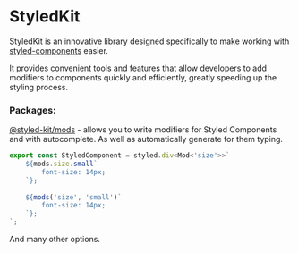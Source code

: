 # StyledKit

StyledKit is an innovative library designed specifically to make working with [styled-components](https://styled-components.com/) easier.

It provides convenient tools and features that allow developers to add modifiers to components quickly and efficiently,
greatly speeding up the styling process.

### Packages:

[@styled-kit/mods](libs/mods/README.md) - allows you to write modifiers for Styled Components
and with autocomplete. As well as automatically generate for them typing.

```ts
export const StyledComponent = styled.div<Mod<'size'>>`
    ${mods.size.small`
        font-size: 14px;
    `};
    
    ${mods('size', 'small')`
        font-size: 14px;
    `};
`;
```

And many other options.
